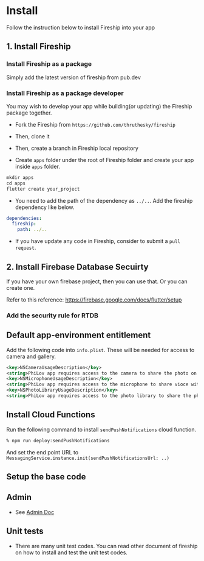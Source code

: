 # Install

Follow the instruction below to install Fireship into your app

## 1. Install Fireship

### Install Fireship as a package

Simply add the latest version of fireship from pub.dev

### Install Fireship as a package developer

You may wish to develop your app while building(or updating) the Fireship package together.

- Fork the Fireship from `https://github.com/thruthesky/fireship`

- Then, clone it

- Then, create a branch in Fireship local repository

- Create `apps` folder under the root of Fireship folder and create your app inside `apps` folder.

```dart
mkdir apps
cd apps
flutter create your_project
```

- You need to add the path of the dependency as `../..`. Add the fireship dependency like below.

```yaml
dependencies:
  fireship:
    path: ../..
```

- If you have update any code in Fireship, consider to submit a `pull request`.

## 2. Install Firebase Database Secuirty

If you have your own firebase project, then you can use that. Or you can create one.

Refer to this reference: <https://firebase.google.com/docs/flutter/setup>

### Add the security rule for RTDB

<!-- TODO must have security rule -->

## Default app-environment entitlement

Add the following code into `info.plist`. These will be needed for access to camera and gallery.

```xml
<key>NSCameraUsageDescription</key>
<string>PhiLov app requires access to the camera to share the photo on profile, chat, forum.</string>
<key>NSMicrophoneUsageDescription</key>
<string>PhiLov app requires access to the microphone to share vioce with other users.</string>
<key>NSPhotoLibraryUsageDescription</key>
<string>PhiLov app requires access to the photo library to share the photo on profile, chat, forum.</string>
```

## Install Cloud Functions

Run the following command to install `sendPushNotifications` cloud function.

```sh
% npm run deploy:sendPushNotifications
```

And set the end point URL to `MessagingService.instance.init(sendPushNotificationsUrl: ..)`

## Setup the base code

<!-- TODO must add intallation guide -->

## Admin

- See [Admin Doc](admin.md)


## Unit tests

- There are many unit test codes. You can read other document of fireship on how to install and test the unit test codes.
